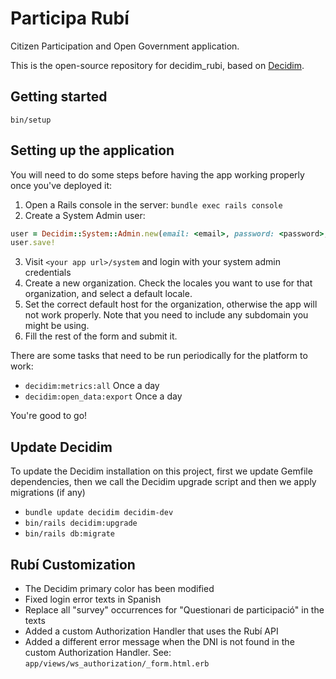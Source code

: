 # Participa Rubí

Citizen Participation and Open Government application.

This is the open-source repository for decidim_rubi, based on [Decidim](https://github.com/decidim/decidim).

## Getting started

`bin/setup`

## Setting up the application

You will need to do some steps before having the app working properly once you've deployed it:

1.  Open a Rails console in the server: `bundle exec rails console`
2.  Create a System Admin user:

```ruby
user = Decidim::System::Admin.new(email: <email>, password: <password>, password_confirmation: <password>)
user.save!
```

3.  Visit `<your app url>/system` and login with your system admin credentials
4.  Create a new organization. Check the locales you want to use for that organization, and select a default locale.
5.  Set the correct default host for the organization, otherwise the app will not work properly. Note that you need to include any subdomain you might be using.
6.  Fill the rest of the form and submit it.

There are some tasks that need to be run periodically for the platform to work:

- `decidim:metrics:all` Once a day
- `decidim:open_data:export` Once a day

You're good to go!

## Update Decidim

To update the Decidim installation on this project, first we update Gemfile
dependencies, then we call the Decidim upgrade script and then we apply
migrations (if any)

* `bundle update decidim decidim-dev`
* `bin/rails decidim:upgrade`
* `bin/rails db:migrate`

## Rubí Customization

* The Decidim primary color has been modified
* Fixed login error texts in Spanish
* Replace all "survey" occurrences for "Questionari de participació" in the texts
* Added a custom Authorization Handler that uses the Rubí API
* Added a different error message when the DNI is not found in the custom Authorization Handler. See: `app/views/ws_authorization/_form.html.erb`
